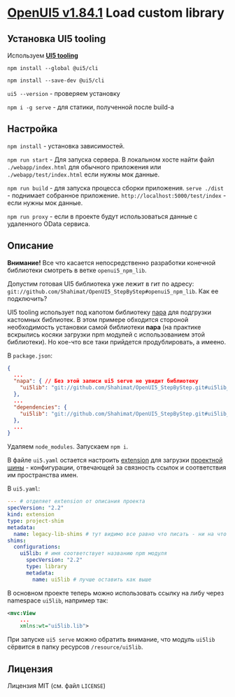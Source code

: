 # [OpenUI5 v1.84.1](https://openui5nightly.hana.ondemand.com/1.84.1/) Load custom library

## Установка UI5 tooling

Используем [**UI5 tooling**](https://sap.github.io/ui5-tooling/pages/GettingStarted/)

`npm install --global @ui5/cli`

`npm install --save-dev @ui5/cli`

`ui5 --version` - проверяем установку

`npm i -g serve` - для статики, полученной после build-а

## Настройка

`npm install` - установка зависимостей.

`npm run start` - Для запуска сервера. В локальном хосте найти файл `./webapp/index.html` для обычного приложения или `./webapp/test/index.html` если нужны мок данные.

`npm run build` - для запуска процесса сборки приложения. `serve ./dist` - поднимает собранное приложение. `http://localhost:5000/test/index` - если нужны мок данные.

`npm run proxy` - если в проекте будут использоваться данные с удаленного OData сервиса.

## Описание

**Внимание!** Все что касается непосредственно разработки конечной библиотеки смотреть в ветке `openui5_npm_lib`.

Допустим готовая UI5 библиотека уже лежит в гит по адресу: `git://github.com/Shahimat/OpenUI5_StepByStep#openui5_npm_lib`. Как ее подключить?

UI5 tooling использует под капотом библиотеку [napa](https://www.npmjs.com/package/napa) для подгрузки кастомных библиотек. В этом примере обходится стороной необходимость установки самой библиотеки **napa** (на практике вскрылись косяки загрузки npm модулей с использованием этой библиотеки). Но кое-что все таки прийдется продублировать, а имеено.

В `package.json`:

```JSON
{
  ...
  "napa": { // Без этой записи ui5 serve не увидит библиотеку
    "ui5lib": "git://github.com/Shahimat/OpenUI5_StepByStep.git#ui5lib_v0.1"
  },
  ...
  "dependencies": {
    "ui5lib": "git://github.com/Shahimat/OpenUI5_StepByStep.git#ui5lib_v0.1" // #ui5lib_v0.1 - ссыль на тэг
  },
  ...
}
```

Удаляем `node_modules`. Запускаем `npm i`.

В файле `ui5.yaml` остается настроить [extension](https://sap.github.io/ui5-tooling/pages/Configuration/#extension-configuration) для загрузки [проектной шины](https://sap.github.io/ui5-tooling/pages/extensibility/ProjectShims/) - конфигурации, отвечающей за связность ссылок и соответствия им пространства имен.

В `ui5.yaml`:

```YAML
--- # отделяет extension от описания проекта
specVersion: "2.2"
kind: extension
type: project-shim
metadata:
  name: legacy-lib-shims # тут видимо все равно что писать - ни на что не влияет
shims:
  configurations:
    ui5lib: # имя соответствует названию npm модуля
      specVersion: "2.2"
      type: library
      metadata:
        name: ui5lib # лучше оставить как выше
```

В основном проекте теперь можно использовать ссылку на либу через namespace `ui5lib`, например так:

```XML
<mvc:View
	...
	xmlns:wt="ui5lib.lib">
```

При запуске `ui5 serve` можно обратить внимание, что модуль `ui5lib` сёрвится в папку ресурсов `/resource/ui5lib`.

## Лицензия

Лицензия MIT (см. файл `LICENSE`)